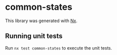 # common-states

This library was generated with [Nx](https://nx.dev).

## Running unit tests

Run `nx test common-states` to execute the unit tests.
